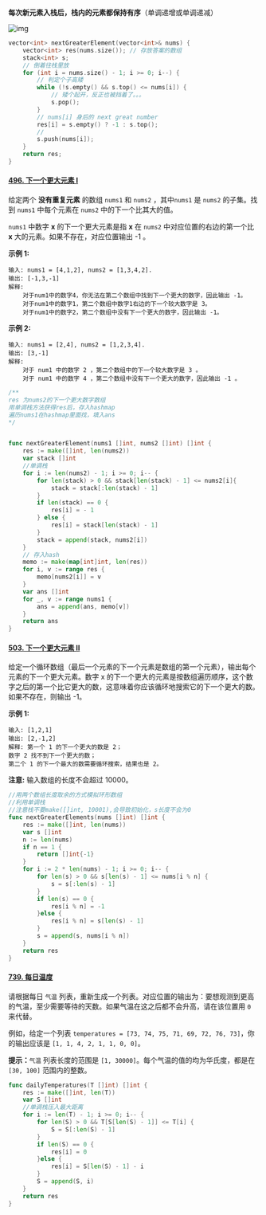 **每次新元素入栈后，栈内的元素都保持有序**（单调递增或单调递减）

![img](https://mmbiz.qpic.cn/sz_mmbiz_jpg/gibkIz0MVqdExkcrA7ZO4uTvRHiasiaedBtfGqpzaOjvoUgJDoytSWuv0opC8RtJ9I4a8hQiaxVSvdlLqz7h2Z1s1A/640?wx_fmt=jpeg&tp=webp&wxfrom=5&wx_lazy=1&wx_co=1)

```cpp
vector<int> nextGreaterElement(vector<int>& nums) {
    vector<int> res(nums.size()); // 存放答案的数组
    stack<int> s;
    // 倒着往栈里放
    for (int i = nums.size() - 1; i >= 0; i--) {
        // 判定个子高矮
        while (!s.empty() && s.top() <= nums[i]) {
            // 矮个起开，反正也被挡着了。。。
            s.pop();
        }
        // nums[i] 身后的 next great number
        res[i] = s.empty() ? -1 : s.top();
        // 
        s.push(nums[i]);
    }
    return res;
}
```



#### [496. 下一个更大元素 I](https://leetcode-cn.com/problems/next-greater-element-i/)

给定两个 **没有重复元素** 的数组 `nums1` 和 `nums2` ，其中`nums1` 是 `nums2` 的子集。找到 `nums1` 中每个元素在 `nums2` 中的下一个比其大的值。

`nums1` 中数字 **x** 的下一个更大元素是指 **x** 在 `nums2` 中对应位置的右边的第一个比 **x** 大的元素。如果不存在，对应位置输出 -1 。

 

**示例 1:**

```
输入: nums1 = [4,1,2], nums2 = [1,3,4,2].
输出: [-1,3,-1]
解释:
    对于num1中的数字4，你无法在第二个数组中找到下一个更大的数字，因此输出 -1。
    对于num1中的数字1，第二个数组中数字1右边的下一个较大数字是 3。
    对于num1中的数字2，第二个数组中没有下一个更大的数字，因此输出 -1。
```

**示例 2:**

```
输入: nums1 = [2,4], nums2 = [1,2,3,4].
输出: [3,-1]
解释:
    对于 num1 中的数字 2 ，第二个数组中的下一个较大数字是 3 。
    对于 num1 中的数字 4 ，第二个数组中没有下一个更大的数字，因此输出 -1 。
```

```go
/**
res 为nums2的下一个更大数字数组
用单调栈方法获得res后，存入hashmap
遍历nums1在hashmap里面找，填入ans
*/


func nextGreaterElement(nums1 []int, nums2 []int) []int {
    res := make([]int, len(nums2))
    var stack []int
    //单调栈
    for i := len(nums2) - 1; i >= 0; i-- {
        for len(stack) > 0 && stack[len(stack) - 1] <= nums2[i]{
            stack = stack[:len(stack) - 1]
        }
        if len(stack) == 0 {
            res[i] = - 1
        } else {
            res[i] = stack[len(stack) - 1]
        }
        stack = append(stack, nums2[i])
    }
    // 存入hash
    memo := make(map[int]int, len(res))
    for i, v := range res {
        memo[nums2[i]] = v
    }
    var ans []int
    for _, v := range nums1 {
        ans = append(ans, memo[v])
    }
    return ans
}
```



#### [503. 下一个更大元素 II](https://leetcode-cn.com/problems/next-greater-element-ii/)

给定一个循环数组（最后一个元素的下一个元素是数组的第一个元素），输出每个元素的下一个更大元素。数字 x 的下一个更大的元素是按数组遍历顺序，这个数字之后的第一个比它更大的数，这意味着你应该循环地搜索它的下一个更大的数。如果不存在，则输出 -1。

**示例 1:**

```
输入: [1,2,1]
输出: [2,-1,2]
解释: 第一个 1 的下一个更大的数是 2；
数字 2 找不到下一个更大的数； 
第二个 1 的下一个最大的数需要循环搜索，结果也是 2。
```

**注意:** 输入数组的长度不会超过 10000。

```go
//用两个数组长度取余的方式模拟环形数组
//利用单调栈
//注意栈不要make([]int, 10001),会导致初始化，s长度不会为0
func nextGreaterElements(nums []int) []int {
    res := make([]int, len(nums))
    var s []int
    n := len(nums)
    if n == 1 {
        return []int{-1}
    }
    for i := 2 * len(nums) - 1; i >= 0; i-- {
        for len(s) > 0 && s[len(s) - 1] <= nums[i % n] {
            s = s[:len(s) - 1]
        }
        if len(s) == 0 {
            res[i % n] = -1
        }else {
            res[i % n] = s[len(s) - 1]
        }
        s = append(s, nums[i % n])
    }
    return res
}
```



#### [739. 每日温度](https://leetcode-cn.com/problems/daily-temperatures/)

请根据每日 `气温` 列表，重新生成一个列表。对应位置的输出为：要想观测到更高的气温，至少需要等待的天数。如果气温在这之后都不会升高，请在该位置用 `0` 来代替。

例如，给定一个列表 `temperatures = [73, 74, 75, 71, 69, 72, 76, 73]`，你的输出应该是 `[1, 1, 4, 2, 1, 1, 0, 0]`。

**提示：**`气温` 列表长度的范围是 `[1, 30000]`。每个气温的值的均为华氏度，都是在 `[30, 100]` 范围内的整数。

```go
func dailyTemperatures(T []int) []int {
    res := make([]int, len(T))
    var S []int
    //单调栈压入最大距离
    for i := len(T) - 1; i >= 0; i-- {
        for len(S) > 0 && T[S[len(S) - 1]] <= T[i] {
            S = S[:len(S) - 1]
        }
        if len(S) == 0 {
            res[i] = 0
        }else {
            res[i] = S[len(S) - 1] - i
        }
        S = append(S, i) 
    }
    return res
}
```


